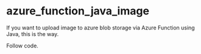 # azure_function_java_image
If you want  to upload image to azure blob storage via Azure Function using Java, this is the way. 

Follow code.


